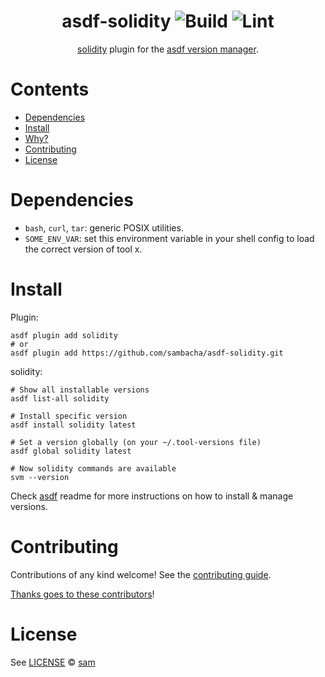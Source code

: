 <div align="center">

# asdf-solidity ![Build](https://github.com/sambacha/asdf-solidity/workflows/Build/badge.svg) ![Lint](https://github.com/sambacha/asdf-solidity/workflows/Lint/badge.svg)

[solidity](https://github.com/sambacha/solidity) plugin for the [asdf version manager](https://asdf-vm.com).

</div>

# Contents

- [Dependencies](#dependencies)
- [Install](#install)
- [Why?](#why)
- [Contributing](#contributing)
- [License](#license)

# Dependencies

- `bash`, `curl`, `tar`: generic POSIX utilities.
- `SOME_ENV_VAR`: set this environment variable in your shell config to load the correct version of tool x.

# Install

Plugin:

```shell
asdf plugin add solidity
# or
asdf plugin add https://github.com/sambacha/asdf-solidity.git
```

solidity:

```shell
# Show all installable versions
asdf list-all solidity

# Install specific version
asdf install solidity latest

# Set a version globally (on your ~/.tool-versions file)
asdf global solidity latest

# Now solidity commands are available
svm --version
```

Check [asdf](https://github.com/asdf-vm/asdf) readme for more instructions on how to
install & manage versions.

# Contributing

Contributions of any kind welcome! See the [contributing guide](contributing.md).

[Thanks goes to these contributors](https://github.com/sambacha/asdf-solidity/graphs/contributors)!

# License

See [LICENSE](LICENSE) © [sam](https://github.com/sambacha/)
